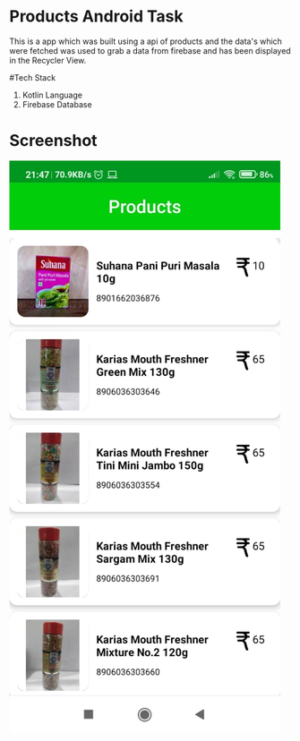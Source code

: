 # Products Android Task

This is a app which was built using a api of products and the data's which were fetched was used to grab a data from firebase and has been displayed in the Recycler View.

#Tech Stack
1) Kotlin Language
2) Firebase Database

# Screenshot

![alt text](https://github.com/kkiyer16/ProductsAndroidTask/blob/master/Screenshot/prodcucts_ss.jpg)
